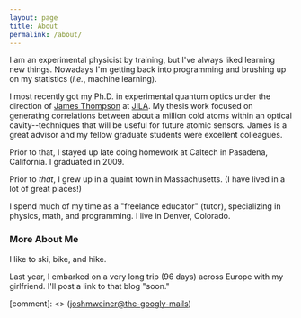 ```yaml
---
layout: page
title: About
permalink: /about/
---
```


I am an experimental physicist by training, but I've always liked learning new things. Nowadays I'm getting back into programming and brushing up on my statistics (_i.e._, machine learning).

I most recently got my Ph.D. in experimental quantum optics under the direction of [James Thompson](https://jila.colorado.edu/thompson/) at [JILA](http://jila.colorado.edu). My thesis work focused on generating correlations between about a million cold atoms within an optical cavity--techniques that will be useful for future atomic sensors. James is a great advisor and my fellow graduate students were excellent colleagues.

Prior to that, I stayed up late doing homework at Caltech in Pasadena, California. I graduated in 2009. 

Prior to _that_, I grew up in a quaint town in Massachusetts. (I have lived in a lot of great places!)

I spend much of my time as a "freelance educator" (tutor), specializing in physics, math, and programming. I live in Denver, Colorado.

### More About Me
I like to ski, bike, and hike.  

Last year, I embarked on a very long trip (96 days) across Europe with my girlfriend. I'll post a link to that blog "soon."

[comment]: <> ([joshmweiner@the-googly-mails](mailto:joshmweiner@the-googly-mails))
